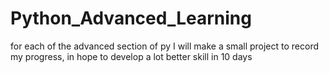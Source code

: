 # Python_Advanced_Learning
for each of the advanced section of py I will make a small project to record my progress, in hope to develop a lot better skill in 10 days 
